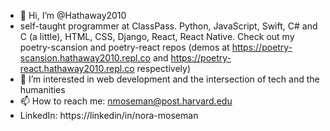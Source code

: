 - 👋 Hi, I’m @Hathaway2010
- self-taught programmer at ClassPass. Python, JavaScript, Swift, C# and C (a little), HTML, CSS, Django, React, React Native. Check out my poetry-scansion and poetry-react repos (demos at https://poetry-scansion.hathaway2010.repl.co and https://poetry-react.hathaway2010.repl.co respectively)
- 👀 I’m interested in web development and the intersection of tech and the humanities
- 📫 How to reach me: nmoseman@post.harvard.edu
- LinkedIn: https://linkedin/in/nora-moseman
